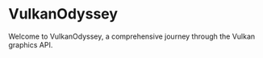 # VulkanOdyssey
Welcome to VulkanOdyssey, a comprehensive journey through the Vulkan graphics API. 
